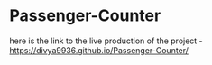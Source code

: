 # Passenger-Counter
here is the link to the live production of the project - https://divya9936.github.io/Passenger-Counter/
